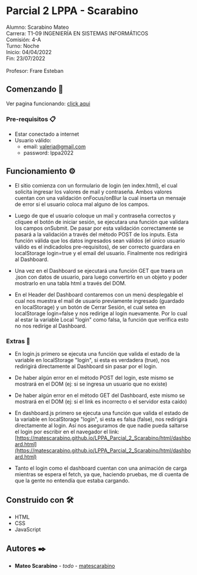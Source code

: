 # Parcial 2 LPPA - Scarabino

<p>Alumno: Scarabino Mateo<br>
Carrera: T1-09 INGENIERÍA EN SISTEMAS INFORMÁTICOS<br>
Comisión: 4-A<br>
Turno: Noche<br>
Inicio: 04/04/2022<br>
Fin: 23/07/2022<br>
<br>
Profesor: Frare Esteban
</p>

## Comenzando 🚀

Ver pagina funcionando: [click aqui](https://matescarabino.github.io/LPPA_Parcial_2_Scarabino/)

### Pre-requisitos 📋

- Estar conectado a internet
- Usuario válido:
    - email: valeria@gmail.com
    - password: lppa2022

## Funcionamiento ⚙️

- El sitio comienza con un formulario de login (en index.html), el cual solicita ingresar los valores de mail y contraseña. Ambos valores cuentan con una validación onFocus/onBlur la cual inserta un mensaje de error si el usuario coloca mal alguno de los campos. 

- Luego de que el usuario coloque un mail y contraseña correctos y cliquee el botón de iniciar sesión, se ejecutara una función que validara los campos onSubmit. De pasar por esta validación correctamente se pasará a la validación a través del método POST de los inputs.
Esta función válida que los datos ingresados sean válidos (el único usuario válido es el indicadolos pre-requisitos), de ser correcto guardara en localStorage login=true y el email del usuario. Finalmente nos redirigirá al Dashboard.

- Una vez en el Dashboard se ejecutará una función GET que traera un .json con datos de usuario, para luego convertirlo en un objeto y poder mostrarlo en una tabla html a través del DOM.

- En el Header del Dashboard contaremos con un menú desplegable el cual nos muestra el mail de usuario previamente ingresado (guardado en localStorage) y un botón de Cerrar Sesión, el cual setea en localStorage login=false y nos redirige al login nuevamente. Por lo cual al estar la variable Local "login" como falsa, la función que verifica esto no nos redirige al Dashboard.

### Extras 🔩

- En login.js primero se ejecuta una función que valida el estado de la variable en localStorage "login", si esta es verdadera (true), nos redirigirá directamente al Dashboard sin pasar por el login.

- De haber algún error en el método POST del login, este mismo se mostrará en el DOM (ej: si se ingresa un usuario que no existe)

- De haber algún error en el método GET del Dashboard, este mismo se mostrará en el DOM (ej: si el link es incorrecto o el servidor esta caído)

- En dashboard.js primero se ejecuta una función que valida el estado de la variable en localStorage "login", si esta es falsa (false), nos redirigirá directamente al login. Así nos aseguramos de que nadie pueda saltarse el login por escribir en el navegador el link: [https://matescarabino.github.io/LPPA_Parcial_2_Scarabino/html/dashboard.html](https://matescarabino.github.io/LPPA_Parcial_2_Scarabino/html/dashboard.html)

- Tanto el login como el dashboard cuentan con una animación de carga mientras se espera el fetch, ya que, haciendo pruebas, me di cuenta de que la gente no entendía que estaba cargando.

## Construido con 🛠️

- HTML 
- CSS 
- JavaScript

## Autores ✒️

* **Mateo Scarabino** - *todo* - [matescarabino](https://github.com/matescarabino)

